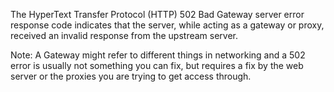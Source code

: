 The HyperText Transfer Protocol (HTTP) 502 Bad Gateway server error response code indicates that the server, while acting as a gateway or proxy, received an invalid response from the upstream server.

  Note: A Gateway might refer to different things in networking and a 502 error is usually not something you can fix, but requires a fix by the web server or the proxies you are trying to get access through.
